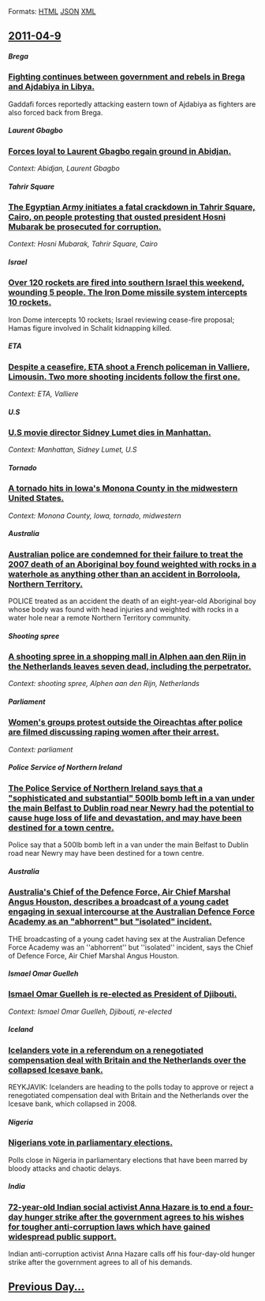 
Formats: [HTML](2011/04/9/index.html)  [JSON](2011/04/9/index.json)  [XML](2011/04/9/index.xml)  

## [2011-04-9](/news/2011/04/9/index.md)

##### Brega
### [Fighting continues between government and rebels in Brega and Ajdabiya in Libya. ](/news/2011/04/9/fighting-continues-between-government-and-rebels-in-brega-and-ajdabiya-in-libya.md)
Gaddafi forces reportedly attacking eastern town of Ajdabiya as fighters are also forced back from Brega.

##### Laurent Gbagbo
### [Forces loyal to Laurent Gbagbo regain ground in Abidjan. ](/news/2011/04/9/forces-loyal-to-laurent-gbagbo-regain-ground-in-abidjan.md)
_Context: Abidjan, Laurent Gbagbo_

##### Tahrir Square
### [The Egyptian Army initiates a fatal crackdown in Tahrir Square, Cairo, on people protesting that ousted president Hosni Mubarak be prosecuted for corruption. ](/news/2011/04/9/the-egyptian-army-initiates-a-fatal-crackdown-in-tahrir-square-cairo-on-people-protesting-that-ousted-president-hosni-mubarak-be-prosecute.md)
_Context: Hosni Mubarak, Tahrir Square, Cairo_

##### Israel
### [Over 120 rockets are fired into southern Israel this weekend, wounding 5 people. The Iron Dome missile system intercepts 10 rockets. ](/news/2011/04/9/over-120-rockets-are-fired-into-southern-israel-this-weekend-wounding-5-people-the-iron-dome-missile-system-intercepts-10-rockets.md)
Iron Dome intercepts 10 rockets; Israel reviewing cease-fire proposal; Hamas figure involved in Schalit kidnapping killed.

##### ETA
### [Despite a ceasefire, ETA shoot a French policeman in Valliere, Limousin. Two more shooting incidents follow the first one. ](/news/2011/04/9/despite-a-ceasefire-eta-shoot-a-french-policeman-in-valliere-limousin-two-more-shooting-incidents-follow-the-first-one.md)
_Context: ETA, Valliere_

##### U.S
### [U.S movie director Sidney Lumet dies in Manhattan.](/news/2011/04/9/u-s-movie-director-sidney-lumet-dies-in-manhattan.md)
_Context: Manhattan, Sidney Lumet, U.S_

##### Tornado
### [A tornado hits in Iowa's Monona County in the midwestern United States. ](/news/2011/04/9/a-tornado-hits-in-iowa-s-monona-county-in-the-midwestern-united-states.md)
_Context: Monona County, Iowa, tornado, midwestern_

##### Australia
### [Australian police are condemned for their failure to treat the 2007 death of an Aboriginal boy found weighted with rocks in a waterhole as anything other than an accident in Borroloola, Northern Territory. ](/news/2011/04/9/australian-police-are-condemned-for-their-failure-to-treat-the-2007-death-of-an-aboriginal-boy-found-weighted-with-rocks-in-a-waterhole-as-a.md)
POLICE treated as an accident the death of an eight-year-old Aboriginal boy whose body was found with head injuries and weighted with rocks in a water hole near a remote Northern Territory community.

##### Shooting spree
### [A shooting spree in a shopping mall in Alphen aan den Rijn in the Netherlands leaves seven dead, including the perpetrator. ](/news/2011/04/9/a-shooting-spree-in-a-shopping-mall-in-alphen-aan-den-rijn-in-the-netherlands-leaves-seven-dead-including-the-perpetrator.md)
_Context: shooting spree, Alphen aan den Rijn, Netherlands_

##### Parliament
### [Women's groups protest outside the Oireachtas after police are filmed discussing raping women after their arrest. ](/news/2011/04/9/women-s-groups-protest-outside-the-oireachtas-after-police-are-filmed-discussing-raping-women-after-their-arrest.md)
_Context: parliament_

##### Police Service of Northern Ireland
### [The Police Service of Northern Ireland says that a "sophisticated and substantial" 500lb bomb left in a van under the main Belfast to Dublin road near Newry had the potential to cause huge loss of life and devastation, and may have been destined for a town centre. ](/news/2011/04/9/the-police-service-of-northern-ireland-says-that-a-sophisticated-and-substantial-500lb-bomb-left-in-a-van-under-the-main-belfast-to-dublin.md)
Police say that a 500lb bomb left in a van under the main Belfast to Dublin road near Newry may have been destined for a town centre.

##### Australia
### [Australia's Chief of the Defence Force, Air Chief Marshal Angus Houston, describes a broadcast of a young cadet engaging in sexual intercourse at the Australian Defence Force Academy as an "abhorrent" but "isolated" incident. ](/news/2011/04/9/australia-s-chief-of-the-defence-force-air-chief-marshal-angus-houston-describes-a-broadcast-of-a-young-cadet-engaging-in-sexual-intercour.md)
THE broadcasting of a young cadet having sex at the Australian Defence Force Academy was an &#039;&#039;abhorrent&#039;&#039; but &#039;&#039;isolated&#039;&#039; incident, says the Chief of Defence Force, Air Chief Marshal Angus Houston.

##### Ismael Omar Guelleh
### [Ismael Omar Guelleh is re-elected as President of Djibouti. ](/news/2011/04/9/ismael-omar-guelleh-is-re-elected-as-president-of-djibouti.md)
_Context: Ismael Omar Guelleh, Djibouti, re-elected_

##### Iceland
### [Icelanders vote in a referendum on a renegotiated compensation deal with Britain and the Netherlands over the collapsed Icesave bank. ](/news/2011/04/9/icelanders-vote-in-a-referendum-on-a-renegotiated-compensation-deal-with-britain-and-the-netherlands-over-the-collapsed-icesave-bank.md)
REYKJAVIK: Icelanders are heading to the polls today to approve or reject a renegotiated compensation deal with Britain and the Netherlands over the Icesave bank, which collapsed in 2008.

##### Nigeria
### [Nigerians vote in parliamentary elections. ](/news/2011/04/9/nigerians-vote-in-parliamentary-elections.md)
Polls close in Nigeria in parliamentary elections that have been marred by bloody attacks and chaotic delays.

##### India
### [72-year-old Indian social activist Anna Hazare is to end a four-day hunger strike after the government agrees to his wishes for tougher anti-corruption laws which have gained widespread public support. ](/news/2011/04/9/72-year-old-indian-social-activist-anna-hazare-is-to-end-a-four-day-hunger-strike-after-the-government-agrees-to-his-wishes-for-tougher-anti.md)
Indian anti-corruption activist Anna Hazare calls off his four-day-old hunger strike after the government agrees to all of his demands.

## [Previous Day...](/news/2011/04/8/index.md)

